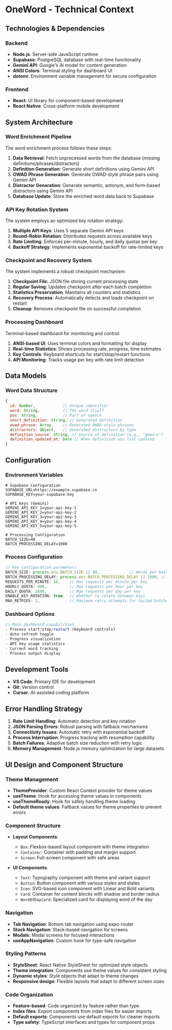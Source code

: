 # OneWord - Technical Context

## Technologies & Dependencies

### Backend 
- **Node.js**: Server-side JavaScript runtime
- **Supabase**: PostgreSQL database with real-time functionality
- **Gemini API**: Google's AI model for content generation
- **ANSI Colors**: Terminal styling for dashboard UI
- **dotenv**: Environment variable management for secure configuration

### Frontend
- **React**: UI library for component-based development
- **React Native**: Cross-platform mobile development

## System Architecture

### Word Enrichment Pipeline
The word enrichment process follows these steps:

1. **Data Retrieval**: Fetch unprocessed words from the database (missing definitions/phrases/distractors)
2. **Definition Generation**: Generate short definitions using Gemini API
3. **OWAD Phrase Generation**: Generate OWAD-style phrase pairs using Gemini API
4. **Distractor Generation**: Generate semantic, antonym, and form-based distractors using Gemini API
5. **Database Update**: Store the enriched word data back to Supabase

### API Key Rotation System
The system employs an optimized key rotation strategy:

1. **Multiple API Keys**: Uses 5 separate Gemini API keys
2. **Round-Robin Rotation**: Distributes requests across available keys
3. **Rate Limiting**: Enforces per-minute, hourly, and daily quotas per key
4. **Backoff Strategy**: Implements exponential backoff for rate-limited keys

### Checkpoint and Recovery System
The system implements a robust checkpoint mechanism:

1. **Checkpoint File**: JSON file storing current processing state
2. **Regular Saving**: Updates checkpoint after each batch completion
3. **Statistics Preservation**: Maintains all counters and statistics
4. **Recovery Process**: Automatically detects and loads checkpoint on restart
5. **Cleanup**: Removes checkpoint file on successful completion

### Processing Dashboard
Terminal-based dashboard for monitoring and control:

1. **ANSI-based UI**: Uses terminal colors and formatting for display
2. **Real-time Statistics**: Shows processing rate, progress, time estimates
3. **Key Controls**: Keyboard shortcuts for start/stop/restart functions
4. **API Monitoring**: Tracks usage per key with rate limit detection

## Data Models

### Word Data Structure
```javascript
{
  id: Number,            // Unique identifier
  word: String,          // The word itself
  pos: String,           // Part of speech
  short_definition: String, // Generated definition
  owad_phrase: Array,    // Generated OWAD-style phrases
  distractors: Object,   // Generated distractors by type
  definition_source: String, // Source of definition (e.g., "gemini")
  definition_updated_at: Date // When definition was last updated
}
```

## Configuration

### Environment Variables
```
# Supabase Configuration
SUPABASE_URL=https://example.supabase.co
SUPABASE_KEY=your-supabase-key

# API Keys (Gemini)
GEMINI_API_KEY_1=your-api-key-1
GEMINI_API_KEY_2=your-api-key-2
GEMINI_API_KEY_3=your-api-key-3
GEMINI_API_KEY_4=your-api-key-4
GEMINI_API_KEY_5=your-api-key-5

# Processing Configuration
BATCH_SIZE=40
BATCH_PROCESSING_DELAY=1000
```

### Process Configuration
```javascript
// Key configuration parameters
BATCH_SIZE: process.env.BATCH_SIZE || 40,             // Words per batch
BATCH_PROCESSING_DELAY: process.env.BATCH_PROCESSING_DELAY || 1000, // Delay between batches (ms)
REQUESTS_PER_MINUTE: 16,    // Max requests per minute per key
HOURLY_QUOTA: 900,          // Max requests per hour per key
DAILY_QUOTA: 1800,          // Max requests per day per key
ENABLE_KEY_ROTATION: true,  // Whether to rotate between keys
MAX_RETRIES: 3,             // Maximum retry attempts for failed batches
```

### Dashboard Options
```javascript
// Main dashboard capabilities
- Process start/stop/restart (keyboard controls)
- Auto-refresh toggle
- Progress visualization
- API key usage statistics
- Current word tracking
- Process output display
```

## Development Tools

- **VS Code**: Primary IDE for development
- **Git**: Version control
- **Cursor**: AI-assisted coding platform

## Error Handling Strategy

1. **Rate Limit Handling**: Automatic detection and key rotation
2. **JSON Parsing Errors**: Robust parsing with fallback mechanisms
3. **Connectivity Issues**: Automatic retry with exponential backoff
4. **Process Interruption**: Progress tracking with resumption capability
5. **Batch Failures**: Adaptive batch size reduction with retry logic
6. **Memory Management**: Node.js memory optimization for large datasets 

## UI Design and Component Structure

### Theme Management
- **ThemeProvider**: Custom React Context provider for theme values
- **useTheme**: Hook for accessing theme values in components
- **useThemeReady**: Hook for safely handling theme loading
- **Default theme values**: Fallback values for theme properties to prevent errors

### Component Structure
- **Layout Components**:
  - `Box`: Flexbox-based layout component with theme integration
  - `Container`: Container with padding and margin support
  - `Screen`: Full-screen component with safe areas

- **UI Components**:
  - `Text`: Typography component with theme and variant support
  - `Button`: Button component with various styles and states
  - `Icon`: SVG-based icon component with Linear and Bold variants
  - `Card`: Container for content blocks with shadow and border radius
  - `WordOfDayCard`: Specialized card for displaying word of the day

### Navigation
- **Tab Navigation**: Bottom tab navigation using expo-router
- **Stack Navigation**: Stack-based navigation for screens
- **Modals**: Modal screens for focused interactions
- **useAppNavigation**: Custom hook for type-safe navigation

### Styling Patterns
- **StyleSheet**: React Native StyleSheet for optimized style objects
- **Theme integration**: Components use theme values for consistent styling
- **Dynamic styles**: Style objects that adapt to theme changes
- **Responsive design**: Flexible layouts that adapt to different screen sizes

### Code Organization
- **Feature-based**: Code organized by feature rather than type
- **Index files**: Export components from index files for easier imports
- **Default exports**: Components use default exports for cleaner imports
- **Type safety**: TypeScript interfaces and types for component props 